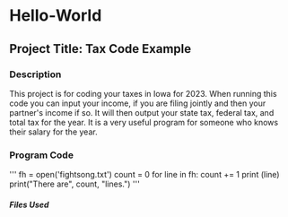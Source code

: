 # Hello-World

## Project Title: Tax Code Example


### Description
This project is for coding your taxes in Iowa for 2023. When running this code you can input your income, if you are filing jointly and then your partner's income if so. It will then output your state tax, federal tax, and total tax for the year. It is a very useful program for someone who knows their salary for the year. 

### Program Code
'''
fh = open('fightsong.txt')
count = 0
for line in fh:
    count += 1
    print (line)
print("There are", count, "lines.")
'''
##### Files Used
